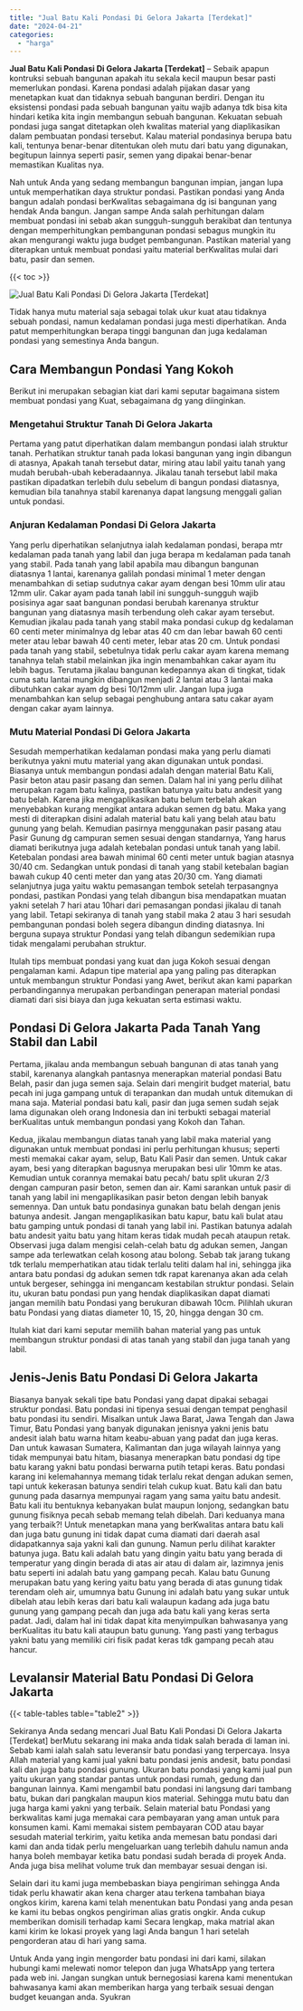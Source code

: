 ```yaml
---
title: "Jual Batu Kali Pondasi Di Gelora Jakarta [Terdekat]"
date: "2024-04-21"
categories: 
  - "harga"
---
```


**Jual Batu Kali Pondasi Di Gelora Jakarta \[Terdekat\]** – Sebaik apapun kontruksi sebuah bangunan apakah itu sekala kecil maupun besar pasti memerlukan pondasi. Karena pondasi adalah pijakan dasar yang menetapkan kuat dan tidaknya sebuah bangunan berdiri. Dengan itu eksistensi pondasi pada sebuah bangunan yaitu wajib adanya tdk bisa kita hindari ketika kita ingin membangun sebuah bangunan. Kekuatan sebuah pondasi juga sangat ditetapkan oleh kwalitas material yang diaplikasikan dalam pembuatan pondasi tersebut. Kalau material pondasinya berupa batu kali, tentunya benar-benar ditentukan oleh mutu dari batu yang digunakan, begitupun lainnya seperti pasir, semen yang dipakai benar-benar memastikan Kualitas nya.

Nah untuk Anda yang sedang membangun bangunan impian, jangan lupa untuk memperhatikan daya struktur pondasi. Pastikan pondasi yang Anda bangun adalah pondasi berKwalitas sebagaimana dg isi bangunan yang hendak Anda bangun. Jangan sampe Anda salah perhitungan dalam membuat pondasi ini sebab akan sungguh-sungguh berakibat dan tentunya dengan memperhitungkan pembangunan pondasi sebagus mungkin itu akan mengurangi waktu juga budget pembangunan. Pastikan material yang diterapkan untuk membuat pondasi yaitu material berKwalitas mulai dari batu, pasir dan semen.

{{< toc >}}

![Jual Batu Kali Pondasi Di Gelora Jakarta [Terdekat]](/images/jual-batu-kali-35.png)

Tidak hanya mutu material saja sebagai tolak ukur kuat atau tidaknya sebuah pondasi, namun kedalaman pondasi juga mesti diperhatikan. Anda patut memperhitungkan berapa tinggi bangunan dan juga kedalaman pondasi yang semestinya Anda bangun.

## Cara Membangun Pondasi Yang Kokoh

Berikut ini merupakan sebagian kiat dari kami seputar bagaimana sistem membuat pondasi yang Kuat, sebagaimana dg yang diinginkan.

### Mengetahui Struktur Tanah Di Gelora Jakarta

Pertama yang patut diperhatikan dalam membangun pondasi ialah struktur tanah. Perhatikan struktur tanah pada lokasi bangunan yang ingin dibangun di atasnya, Apakah tanah tersebut datar, miring atau labil yaitu tanah yang mudah berubah-ubah keberadaannya. Jikalau tanah tersebut labil maka pastikan dipadatkan terlebih dulu sebelum di bangun pondasi diatasnya, kemudian bila tanahnya stabil karenanya dapat langsung menggali galian untuk pondasi.

### Anjuran Kedalaman Pondasi Di Gelora Jakarta

Yang perlu diperhatikan selanjutnya ialah kedalaman pondasi, berapa mtr kedalaman pada tanah yang labil dan juga berapa m kedalaman pada tanah yang stabil. Pada tanah yang labil apabila mau dibangun bangunan diatasnya 1 lantai, karenanya galilah pondasi minimal 1 meter dengan menambahkan di setiap sudutnya cakar ayam dengan besi 10mm ulir atau 12mm ulir. Cakar ayam pada tanah labil ini sungguh-sungguh wajib posisinya agar saat bangunan pondasi berubah karenanya struktur bangunan yang diatasnya masih terbendung oleh cakar ayam tersebut. Kemudian jikalau pada tanah yang stabil maka pondasi cukup dg kedalaman 60 centi meter minimalnya dg lebar atas 40 cm dan lebar bawah 60 centi meter atau lebar bawah 40 centi meter, lebar atas 20 cm. Untuk pondasi pada tanah yang stabil, sebetulnya tidak perlu cakar ayam karena memang tanahnya telah stabil melainkan jika ingin menambahkan cakar ayam itu lebih bagus. Terutama jikalau bangunan kedepannya akan di tingkat, tidak cuma satu lantai mungkin dibangun menjadi 2 lantai atau 3 lantai maka dibutuhkan cakar ayam dg besi 10/12mm ulir. Jangan lupa juga menambahkan kan selup sebagai penghubung antara satu cakar ayam dengan cakar ayam lainnya.

### Mutu Material Pondasi Di Gelora Jakarta

Sesudah memperhatikan kedalaman pondasi maka yang perlu diamati berikutnya yakni mutu material yang akan digunakan untuk pondasi. Biasanya untuk membangun pondasi adalah dengan material Batu Kali, Pasir beton atau pasir pasang dan semen. Dalam hal ini yang perlu dilihat merupakan ragam batu kalinya, pastikan batunya yaitu batu andesit yang batu belah. Karena jika mengaplikasikan batu belum terbelah akan menyebabkan kurang mengikat antara adukan semen dg batu. Maka yang mesti di diterapkan disini adalah material batu kali yang belah atau batu gunung yang belah. Kemudian pasirnya menggunakan pasir pasang atau Pasir Gunung dg campuran semen sesuai dengan standarnya, Yang harus diamati berikutnya juga adalah ketebalan pondasi untuk tanah yang labil. Ketebalan pondasi area bawah minimal 60 centi meter untuk bagian atasnya 30/40 cm. Sedangkan untuk pondasi di tanah yang stabil ketebalan bagian bawah cukup 40 centi meter dan yang atas 20/30 cm. Yang diamati selanjutnya juga yaitu waktu pemasangan tembok setelah terpasangnya pondasi, pastikan Pondasi yang telah dibangun bisa mendapatkan muatan yakni setelah 7 hari atau 10hari dari pemasangan pondasi jikalau di tanah yang labil. Tetapi sekiranya di tanah yang stabil maka 2 atau 3 hari sesudah pembangunan pondasi boleh segera dibangun dinding diatasnya. Ini berguna supaya struktur Pondasi yang telah dibangun sedemikian rupa tidak mengalami perubahan struktur.

Itulah tips membuat pondasi yang kuat dan juga Kokoh sesuai dengan pengalaman kami. Adapun tipe material apa yang paling pas diterapkan untuk membangun struktur Pondasi yang Awet, berikut akan kami paparkan perbandingannya merupakan perbandingan penerapan material pondasi diamati dari sisi biaya dan juga kekuatan serta estimasi waktu.

## Pondasi Di Gelora Jakarta Pada Tanah Yang Stabil dan Labil

Pertama, jikalau anda membangun sebuah bangunan di atas tanah yang stabil, karenanya alangkah pantasnya menerapkan material pondasi Batu Belah, pasir dan juga semen saja. Selain dari mengirit budget material, batu pecah ini juga gampang untuk di terapankan dan mudah untuk ditemukan di mana saja. Material pondasi batu kali, pasir dan juga semen sudah sejak lama digunakan oleh orang Indonesia dan ini terbukti sebagai material berKualitas untuk membangun pondasi yang Kokoh dan Tahan.

Kedua, jikalau membangun diatas tanah yang labil maka material yang digunakan untuk membuat pondasi ini perlu perhitungan khusus; seperti mesti memakai cakar ayam, selup, Batu Kali Pasir dan semen. Untuk cakar ayam, besi yang diterapkan bagusnya merupakan besi ulir 10mm ke atas. Kemudian untuk corannya memakai batu pecah/ batu split ukuran 2/3 dengan campuran pasir beton, semen dan air. Kami sarankan untuk pasir di tanah yang labil ini mengaplikasikan pasir beton dengan lebih banyak semennya. Dan untuk batu pondasinya gunakan batu belah dengan jenis batunya andesit. Jangan mengaplikasikan batu kapur, batu kali bulat atau batu gamping untuk pondasi di tanah yang labil ini. Pastikan batunya adalah batu andesit yaitu batu yang hitam keras tidak mudah pecah ataupun retak. Observasi juga dalam mengisi celah-celah batu dg adukan semen, Jangan sampe ada terlewatkan celah kosong atau bolong. Sebab tak jarang tukang tdk terlalu memperhatikan atau tidak terlalu teliti dalam hal ini, sehingga jika antara batu pondasi dg adukan semen tdk rapat karenanya akan ada celah untuk bergeser, sehingga ini mengancam kestabilan struktur pondasi. Selain itu, ukuran batu pondasi pun yang hendak diaplikasikan dapat diamati jangan memilih batu Pondasi yang berukuran dibawah 10cm. Pilihlah ukuran batu Pondasi yang diatas diameter 10, 15, 20, hingga dengan 30 cm.

Itulah kiat dari kami seputar memilih bahan material yang pas untuk membangun struktur pondasi di atas tanah yang stabil dan juga tanah yang labil.

## Jenis-Jenis Batu Pondasi Di Gelora Jakarta

Biasanya banyak sekali tipe batu Pondasi yang dapat dipakai sebagai struktur pondasi. Batu pondasi ini tipenya sesuai dengan tempat penghasil batu pondasi itu sendiri. Misalkan untuk Jawa Barat, Jawa Tengah dan Jawa Timur, Batu Pondasi yang banyak digunakan jenisnya yakni jenis batu andesit ialah batu warna hitam keabu-abuan yang padat dan juga keras. Dan untuk kawasan Sumatera, Kalimantan dan juga wilayah lainnya yang tidak mempunyai batu hitam, biasanya menerapkan batu pondasi dg tipe batu karang yakni batu pondasi berwarna putih tetapi keras. Batu pondasi karang ini kelemahannya memang tidak terlalu rekat dengan adukan semen, tapi untuk kekerasan batunya sendiri telah cukup kuat. Batu kali dan batu gunung pada dasarnya mempunyai ragam yang sama yaitu batu andesit. Batu kali itu bentuknya kebanyakan bulat maupun lonjong, sedangkan batu gunung fisiknya pecah sebab memang telah dibelah. Dari keduanya mana yang terbaik?! Untuk menetapkan mana yang berKwalitas antara batu kali dan juga batu gunung ini tidak dapat cuma diamati dari daerah asal didapatkannya saja yakni kali dan gunung. Namun perlu dilihat karakter batunya juga. Batu kali adalah batu yang dingin yaitu batu yang berada di temperatur yang dingin berada di atas air atau di dalam air, lazimnya jenis batu seperti ini adalah batu yang gampang pecah. Kalau batu Gunung merupakan batu yang kering yaitu batu yang berada di atas gunung tidak terendam oleh air, umumnya batu Gunung ini adalah batu yang sukar untuk dibelah atau lebih keras dari batu kali walaupun kadang ada juga batu gunung yang gampang pecah dan juga ada batu kali yang keras serta padat. Jadi, dalam hal ini tidak dapat kita menyimpulkan bahwasanya yang berKualitas itu batu kali ataupun batu gunung. Yang pasti yang terbagus yakni batu yang memiliki ciri fisik padat keras tdk gampang pecah atau hancur.

## Levalansir Material Batu Pondasi Di Gelora Jakarta

{{< table-tables table="table2" >}}

Sekiranya Anda sedang mencari Jual Batu Kali Pondasi Di Gelora Jakarta \[Terdekat\] berMutu sekarang ini maka anda tidak salah berada di laman ini. Sebab kami ialah salah satu leveransir batu pondasi yang terpercaya. Insya Allah material yang kami jual yakni batu pondasi jenis andesit, batu pondasi kali dan juga batu pondasi gunung. Ukuran batu pondasi yang kami jual pun yaitu ukuran yang standar pantas untuk pondasi rumah, gedung dan bangunan lainnya. Kami mengambil batu pondasi ini langsung dari tambang batu, bukan dari pangkalan maupun kios material. Sehingga mutu batu dan juga harga kami yakni yang terbaik. Selain material batu Pondasi yang berkwalitas kami juga memakai cara pembayaran yang aman untuk para konsumen kami. Kami memakai sistem pembayaran COD atau bayar sesudah material terkirim, yaitu ketika anda memesan batu pondasi dari kami dan anda tidak perlu mengeluarkan uang terlebih dahulu namun anda hanya boleh membayar ketika batu pondasi sudah berada di proyek Anda. Anda juga bisa melihat volume truk dan membayar sesuai dengan isi.

Selain dari itu kami juga membebaskan biaya pengiriman sehingga Anda tidak perlu khawatir akan kena charger atau terkena tambahan biaya ongkos kirim, karena kami telah menentukan batu Pondasi yang anda pesan ke kami itu bebas ongkos pengiriman alias gratis ongkir. Anda cukup memberikan domisili terhadap kami Secara lengkap, maka matrial akan kami kirim ke lokasi proyek yang lagi Anda bangun 1 hari setelah pengorderan atau di hari yang sama.

Untuk Anda yang ingin mengorder batu pondasi ini dari kami, silakan hubungi kami melewati nomor telepon dan juga WhatsApp yang tertera pada web ini. Jangan sungkan untuk bernegosiasi karena kami menentukan bahwasanya kami akan memberikan harga yang terbaik sesuai dengan budget keuangan anda. Syukran
